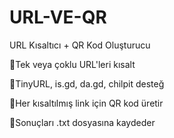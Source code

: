 # URL-VE-QR
URL Kısaltıcı + QR Kod Oluşturucu

🚀Tek veya çoklu URL'leri kısalt

🚀TinyURL, is.gd, da.gd, chilpit desteğ

🚀Her kısaltılmış link için QR kod üretir

🚀Sonuçları .txt dosyasına kaydeder
